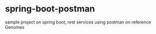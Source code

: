 # spring-boot-postman
sample project on spring boot, rest services using postman on reference Genomes
